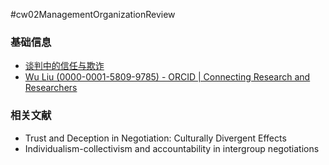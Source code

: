 #cw02ManagementOrganizationReview 

### 基础信息
- [谈判中的信任与欺诈](https://mp.weixin.qq.com/s?__biz=MzAwODgzMjU4MQ==&mid=2653865805&idx=1&sn=0f3ca940e9d12daa9c489b3e56f35664&mpshare=1&scene=1&srcid=0921zWDriXeSM4ZQpaQ2m5rJ&key=bea464be09cce5fbdc578b34787d29c5030ba4223edb0b4e9ea01cd5550c114f1683b5be468485f55bc4eddd260bd3bcf45b2540bffad43e94db23262bc3d1d5a07559e570252e70c52d730dc683423c&ascene=0&uin=MTU0MTcyODUyNA%3D%3D&devicetype=iMac+MacBookAir7%2C2+OSX+OSX+10.11.6+build(15G31)&version=12020810&nettype=WIFI&fontScale=100&pass_ticket=MQ3FE91KVjxFrt1SD3DcZq%2BUS9Xhfa3Ya7y3gC5BFL4c7CTk3r6Qyy%2BVwvH7msYO)
- [Wu Liu (0000-0001-5809-9785) - ORCID | Connecting Research and Researchers](https://orcid.org/0000-0001-5809-9785)

### 相关文献
- Trust and Deception in Negotiation: Culturally Divergent Effects 
- Individualism-collectivism and accountability in intergroup negotiations 

